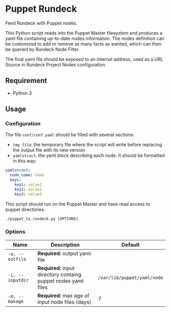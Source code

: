 # Puppet Rundeck

Feed Rundeck with Puppet nodes.

This Python script reads into the Puppet Master filesystem and produces a yaml file containing up-to-date nodes information. The nodes definition can be customized to add or remove as many facts as wanted, which can then be queried by Rundeck Node Filter.

The final yaml file should be exposed to an internal address, used as a URL Source in Rundeck Project Nodes configuration.


## Requirement
* Python 3

## Usage

### Configuration

The file `conf/conf.yaml` should be filled with several sections:

* `tmp_file`: the temporary file where the script will write before replacing the output file with its new version
* `yamlstruct`: the yaml block describing each node. It should be formatted in this way:
```yaml
yamlstruct:
  node_name: name
  keys:
    key1: value1
    key2: value2
    key3: value3
```
    

This script should run on the Puppet Master and have read access to puppet directories.

```
./puppet_to_rundeck.py [OPTIONS]
```

### Options

Name | Description | Default
--- | --- | ---
`-o, --outfile` | **Required:** output yaml file |
`-i, --inputdir` | **Required:** input directory containg puppet nodes yaml files | `/var/lib/puppet/yaml/node`
`-m, --maxage` | **Required:** max age of input node files (days) | 7
